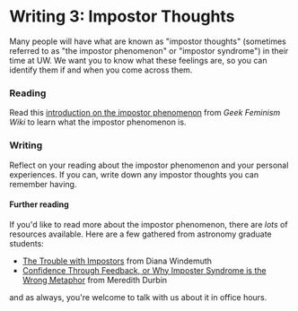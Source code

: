 # Writing 3: Impostor Thoughts

Many people will have what are known as "impostor thoughts" (sometimes referred to as "the impostor phenomenon" or "impostor syndrome") in their time at UW. We want you to know what these feelings are, so you can identify them if and when you come across them.

### Reading

Read this [introduction on the impostor phenomenon](http://staff.washington.edu/bmmorris/docs/Impostor_syndrome_Geek_Feminism_Wiki.pdf) from _Geek Feminism Wiki_ to learn what the impostor phenomenon is. 

### Writing

Reflect on your reading about the impostor phenomenon and your personal experiences. If you can, write down any impostor thoughts you can remember having. 

#### Further reading

If you'd like to read more about the impostor phenomenon, there are _lots_ of resources available. Here are a few gathered from astronomy graduate students:

* [The Trouble with Impostors](http://www.catehuston.com/blog/2016/08/25/the-trouble-with-imposters/) from Diana Windemuth
* [Confidence Through Feedback, or Why Imposter Syndrome is the Wrong Metaphor](http://blog.bethcodes.com/confidence-through-feedback) from Meredith Durbin

and as always, you're welcome to talk with us about it in office hours.
